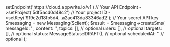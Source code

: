 <?php

use Appwrite\Client;
use Appwrite\Services\Messaging;

$client = (new Client())
    ->setEndpoint('https://cloud.appwrite.io/v1') // Your API Endpoint
    ->setProject('5df5acd0d48c2') // Your project ID
    ->setKey('919c2d18fb5d4...a2ae413da83346ad2'); // Your secret API key

$messaging = new Messaging($client);

$result = $messaging->createSms(
    messageId: '<MESSAGE_ID>',
    content: '<CONTENT>',
    topics: [], // optional
    users: [], // optional
    targets: [], // optional
    status: MessageStatus::DRAFT(), // optional
    scheduledAt: '' // optional
);